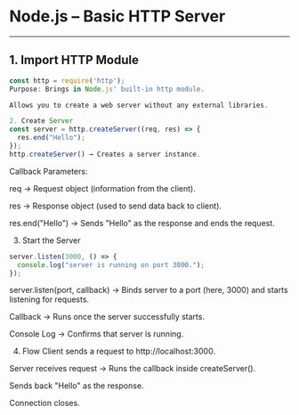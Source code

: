 # Node.js – Basic HTTP Server

---

## 1. Import HTTP Module
```js
const http = require('http');
Purpose: Brings in Node.js' built-in http module.

Allows you to create a web server without any external libraries.

2. Create Server
const server = http.createServer((req, res) => {
  res.end("Hello");
});
http.createServer() → Creates a server instance.
```
Callback Parameters:

req → Request object (information from the client).

res → Response object (used to send data back to client).

res.end("Hello") → Sends "Hello" as the response and ends the request.

3. Start the Server
```js
server.listen(3000, () => {
  console.log("server is running on port 3000.");
});
```
server.listen(port, callback) → Binds server to a port (here, 3000) and starts listening for requests.

Callback → Runs once the server successfully starts.

Console Log → Confirms that server is running.

4. Flow
Client sends a request to http://localhost:3000.

Server receives request → Runs the callback inside createServer().

Sends back "Hello" as the response.

Connection closes.

